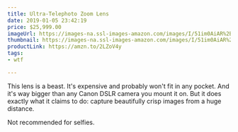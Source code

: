 ```yaml
---
title: Ultra-Telephoto Zoom Lens
date: 2019-01-05 23:42:19
price: $25,999.00
imageUrl: https://images-na.ssl-images-amazon.com/images/I/51im0AiAR%2BL._SX679_.jpg
thumbnail: https://images-na.ssl-images-amazon.com/images/I/51im0AiAR%2BL._SR600,315_.jpg
productLink: https://amzn.to/2LZoV4y
tags:
- wtf

---
```


This lens is a beast. It's expensive and probably won't fit in any pocket. And it's way bigger than any Canon DSLR camera you mount it on. But it does exactly what it claims to do: capture beautifully crisp images from a huge distance.

Not recommended for selfies.